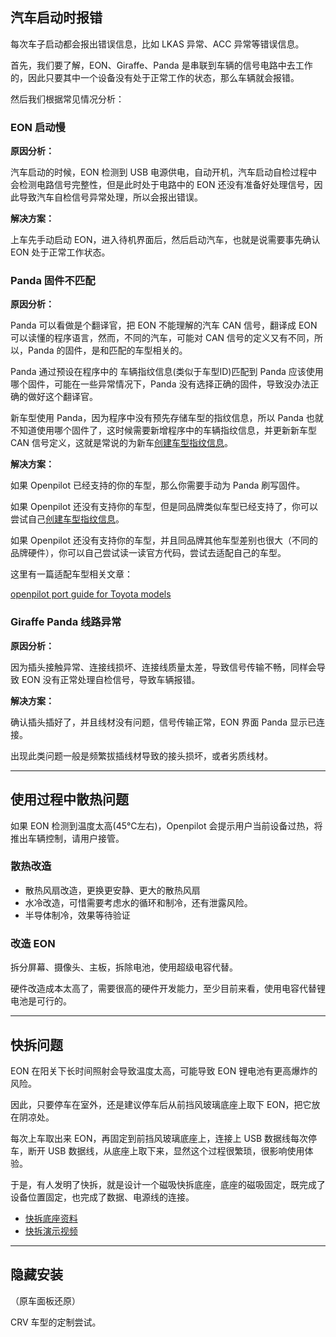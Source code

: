 
## 汽车启动时报错

每次车子启动都会报出错误信息，比如 LKAS 异常、ACC 异常等错误信息。

首先，我们要了解，EON、Giraffe、Panda 是串联到车辆的信号电路中去工作的，因此只要其中一个设备没有处于正常工作的状态，那么车辆就会报错。

然后我们根据常见情况分析：

### EON 启动慢

**原因分析：**

汽车启动的时候，EON 检测到 USB 电源供电，自动开机，汽车启动自检过程中会检测电路信号完整性，但是此时处于电路中的 EON 还没有准备好处理信号，因此导致汽车自检信号异常处理，所以会报出错误。

**解决方案：**

上车先手动启动 EON，进入待机界面后，然后启动汽车，也就是说需要事先确认 EON 处于正常工作状态。


### Panda 固件不匹配

**原因分析：**

Panda 可以看做是个翻译官，把 EON 不能理解的汽车 CAN 信号，翻译成 EON 可以读懂的程序语言，然而，不同的汽车，可能对 CAN 信号的定义又有不同，所以，Panda 的固件，是和匹配的车型相关的。

Panda 通过预设在程序中的 车辆指纹信息(类似于车型ID)匹配到 Panda 应该使用哪个固件，可能在一些异常情况下，Panda 没有选择正确的固件，导致没办法正确的做好这个翻译官。

新车型使用 Panda，因为程序中没有预先存储车型的指纹信息，所以 Panda 也就不知道使用哪个固件了，这时候需要新增程序中的车辆指纹信息，并更新新车型 CAN 信号定义，这就是常说的为新车[创建车型指纹信息](Creating_Fingerprints.md)。

**解决方案：**

如果 Openpilot 已经支持的你的车型，那么你需要手动为 Panda 刷写固件。

如果 Openpilot 还没有支持你的车型，但是同品牌类似车型已经支持了，你可以尝试自己[创建车型指纹信息](Creating_Fingerprints.md)。

如果 Openpilot 还没有支持你的车型，并且同品牌其他车型差别也很大（不同的品牌硬件），你可以自己尝试读一读官方代码，尝试去适配自己的车型。

这里有一篇适配车型相关文章：

[openpilot port guide for Toyota models](
https://medium.com/@comma_ai/openpilot-port-guide-for-toyota-models-e5467f4b5fe6)

### Giraffe Panda 线路异常

**原因分析：**

因为插头接触异常、连接线损坏、连接线质量太差，导致信号传输不畅，同样会导致 EON 没有正常处理自检信号，导致车辆报错。

**解决方案：**

确认插头插好了，并且线材没有问题，信号传输正常，EON 界面 Panda 显示已连接。

出现此类问题一般是频繁拔插线材导致的接头损坏，或者劣质线材。


------

## 使用过程中散热问题

如果 EON 检测到温度太高(45℃左右)，Openpilot 会提示用户当前设备过热，将推出车辆控制，请用户接管。

### 散热改造

- 散热风扇改造，更换更安静、更大的散热风扇
- 水冷改造，可惜需要考虑水的循环和制冷，还有泄露风险。
- 半导体制冷，效果等待验证

### 改造 EON

拆分屏幕、摄像头、主板，拆除电池，使用超级电容代替。

硬件改造成本太高了，需要很高的硬件开发能力，至少目前来看，使用电容代替锂电池是可行的。


------


## 快拆问题

EON 在阳关下长时间照射会导致温度太高，可能导致 EON 锂电池有更高爆炸的风险。

因此，只要停车在室外，还是建议停车后从前挡风玻璃底座上取下 EON，把它放在阴凉处。

每次上车取出来 EON，再固定到前挡风玻璃底座上，连接上 USB 数据线每次停车，断开 USB 数据线，从底座上取下来，显然这个过程很繁琐，很影响使用体验。

于是，有人发明了快拆，就是设计一个磁吸快拆底座，底座的磁吸固定，既完成了设备位置固定，也完成了数据、电源线的连接。

- [快拆底座资料](#)
- [快拆演示视频](#)


------

## 隐藏安装

（原车面板还原）

CRV 车型的定制尝试。
